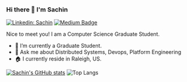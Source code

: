 ### Hi there 👋 I'm Sachin

[![Linkedin: Sachin](https://img.shields.io/badge/-Sachin-blue?style=flat-square&logo=Linkedin&logoColor=white&link=https://www.linkedin.com/in/sachin-r-d-23140b162/)](https://www.linkedin.com/in/sachin-r-d-23140b162/)
[![Medium Badge](https://img.shields.io/badge/-@sachinrd199-03a57a?style=flat-square&labelColor=000000&logo=Medium&link=https://medium.com/@sachinrd199)](https://medium.com/@sachinrd199)

Nice to meet you! I am a Computer Science Graduate Student.

- 🔭 I’m currently a Graduate Student.
- 💬 Ask me about Distributed Systems, Devops, Platform Engineering
- 🏠 I currently reside in Raleigh, US.
  
[![Sachin's GitHub stats](https://github-readme-stats-cyan-iota-11.vercel.app/api?username=sachindoddaguni&hide=stars&rank_icon=percentile&hide_rank=true&include_all_commits=true&show=prs_merged&show_icons=true)](https://github.com/sachindoddaguni/github-readme-stats)
![Top Langs](https://github-readme-stats-cyan-iota-11.vercel.app/api/top-langs/?username=sachindoddaguni&hide_progress=true&langs_count=10)





